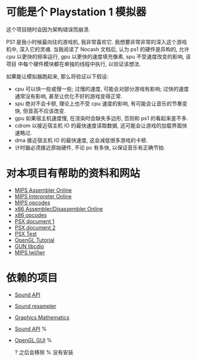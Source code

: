# 可能是个 Playstation 1 模拟器

这个项目随时会因为架构错误而崩溃.

PS1 是我小时候最向往的游戏机, 我非常喜欢它. 我想要非常非常的深入这个游戏机中, 
深入它的灵魂. 当我阅读了 Nocash 文档后, 认为 ps1 的硬件是异构的, 允许 cpu
以更快的频率运行, gpu 以更快的速度填充像素, spu 不受速度改变的影响, 该项目
中每个硬件模块都在单独的线程中执行, 以验证该想法.


如果能让模拟器跑起来, 那么将验证以下假设:

* cpu 可以快一些或慢一些; 过慢的速度, 可能会对部分游戏有影响; 过快的速度通常没有影响, 甚至让优化不好的游戏变得正常.
* spu 绝对不会卡顿, 理论上也不受 cpu 速度的影响, 有可能会让音乐的节奏变快, 但音高不应该改变.
* gpu 如果宿主机速度慢, 在渲染时会缺失多边形, 否则和 ps1 的看起来差不多.
* cdrom 以接近宿主机 IO 的最快速度读取数据, 这可能会让游戏的加载界面快速略过.
* dma 接近宿主机 IO 的最快速度, 这会减低很多游戏的卡顿.
* 计时器必须接近原始硬件, 不论 pc 有多快, 以保证音乐有正确节拍.


# 对本项目有帮助的资料和网站

* [MIPS Assembler Online](http://www.kurtm.net/mipsasm/index.cgi)
* [MIPS Interpreter Online](https://dannyqiu.me/mips-interpreter/)
* [MIPS opcodes](https://opencores.org/projects/plasma/opcodes)
* [x86 Assembler/Disassembler Online](https://defuse.ca/online-x86-assembler.htm#disassembly)
* [x86 opcodes](http://www.mathemainzel.info/files/x86asmref.html)
* [PSX document 1](http://hitmen.c02.at/html/psx_docs.html)
* [PSX document 2](https://github.com/simias/psx-guide)
* [PSX Test](https://github.com/simias/psx-hardware-tests)
* [OpenGL Tutorial](http://www.opengl-tutorial.org/)
* [GUN libcdio](https://www.gnu.org/software/libcdio/libcdio.html)
* [MIPS lwl/lwr](https://stackoverflow.com/questions/57522055/what-do-the-mips-load-word-left-lwl-and-load-word-right-lwr-instructions-do)


# 依赖的项目

* [Sound API](https://github.com/thestk/rtaudio)
* [Sound resampler](https://github.com/avaneev/r8brain-free-src)
* [Graphics Mathematics](http://eigen.tuxfamily.org/index.php?title=Main_Page)
* [Sound API](https://github.com/jarikomppa/soloud) %
* [OpenGL GUI](https://github.com/wjakob/nanogui) %

  ? 之后会移除
  % 没有安装